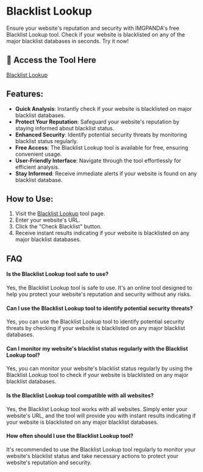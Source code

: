 # Blacklist Lookup

Ensure your website's reputation and security with IMGPANDA's free Blacklist Lookup tool. Check if your website is blacklisted on any of the major blacklist databases in seconds. Try it now!

## 🔗 Access the Tool Here
[Blacklist Lookup](https://imgpanda.com/blacklist-lookup/)

## Features:

- **Quick Analysis**: Instantly check if your website is blacklisted on major blacklist databases.
- **Protect Your Reputation**: Safeguard your website's reputation by staying informed about blacklist status.
- **Enhanced Security**: Identify potential security threats by monitoring blacklist status regularly.
- **Free Access**: The Blacklist Lookup tool is available for free, ensuring convenient usage.
- **User-Friendly Interface**: Navigate through the tool effortlessly for efficient analysis.
- **Stay Informed**: Receive immediate alerts if your website is found on any blacklist database.

## How to Use:

1. Visit the [Blacklist Lookup](https://imgpanda.com/blacklist-lookup/) tool page.
2. Enter your website's URL.
3. Click the "Check Blacklist" button.
4. Receive instant results indicating if your website is blacklisted on any major blacklist databases.

## FAQ

#### Is the Blacklist Lookup tool safe to use?

Yes, the Blacklist Lookup tool is safe to use. It's an online tool designed to help you protect your website's reputation and security without any risks.

#### Can I use the Blacklist Lookup tool to identify potential security threats?

Yes, you can use the Blacklist Lookup tool to identify potential security threats by checking if your website is blacklisted on any major blacklist databases.

#### Can I monitor my website's blacklist status regularly with the Blacklist Lookup tool?

Yes, you can monitor your website's blacklist status regularly by using the Blacklist Lookup tool to check if your website is blacklisted on any major blacklist databases.

#### Is the Blacklist Lookup tool compatible with all websites?

Yes, the Blacklist Lookup tool works with all websites. Simply enter your website's URL, and the tool will provide you with instant results indicating if your website is blacklisted on any major blacklist databases.

#### How often should I use the Blacklist Lookup tool?

It's recommended to use the Blacklist Lookup tool regularly to monitor your website's blacklist status and take necessary actions to protect your website's reputation and security.
